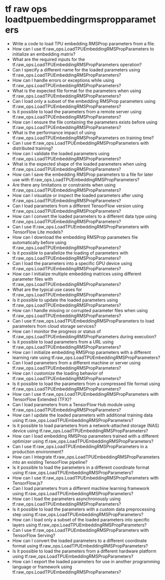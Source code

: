 # tf raw ops loadtpuembeddingrmspropparameters

- Write a code to load TPU embedding RMSProp parameters from a file.
- How can I use tf.raw_ops.LoadTPUEmbeddingRMSPropParameters to initialize an embedding matrix?
- What are the required inputs for the tf.raw_ops.LoadTPUEmbeddingRMSPropParameters operation?
- Can I specify a different name for the loaded parameters using tf.raw_ops.LoadTPUEmbeddingRMSPropParameters?
- How can I handle errors or exceptions while using tf.raw_ops.LoadTPUEmbeddingRMSPropParameters?
- What is the expected file format for the parameters when using tf.raw_ops.LoadTPUEmbeddingRMSPropParameters?
- Can I load only a subset of the embedding RMSProp parameters using tf.raw_ops.LoadTPUEmbeddingRMSPropParameters?
- Is it possible to load the parameters from a remote server using tf.raw_ops.LoadTPUEmbeddingRMSPropParameters?
- How can I ensure the file containing the parameters exists before using tf.raw_ops.LoadTPUEmbeddingRMSPropParameters?
- What is the performance impact of using tf.raw_ops.LoadTPUEmbeddingRMSPropParameters on training time?
- Can I use tf.raw_ops.LoadTPUEmbeddingRMSPropParameters with distributed training?
- How can I validate the loaded parameters using tf.raw_ops.LoadTPUEmbeddingRMSPropParameters?
- What is the expected shape of the loaded parameters when using tf.raw_ops.LoadTPUEmbeddingRMSPropParameters?
- How can I save the embedding RMSProp parameters to a file for later use with tf.raw_ops.LoadTPUEmbeddingRMSPropParameters?
- Are there any limitations or constraints when using tf.raw_ops.LoadTPUEmbeddingRMSPropParameters?
- How can I visualize or inspect the loaded parameters after using tf.raw_ops.LoadTPUEmbeddingRMSPropParameters?
- Can I load parameters from a different TensorFlow version using tf.raw_ops.LoadTPUEmbeddingRMSPropParameters?
- How can I convert the loaded parameters to a different data type using tf.raw_ops.LoadTPUEmbeddingRMSPropParameters?
- Can I use tf.raw_ops.LoadTPUEmbeddingRMSPropParameters with TensorFlow Lite models?
- How can I download the embedding RMSProp parameters file automatically before using tf.raw_ops.LoadTPUEmbeddingRMSPropParameters?
- Is it possible to parallelize the loading of parameters with tf.raw_ops.LoadTPUEmbeddingRMSPropParameters?
- Can I load the parameters into a specific GPU device using tf.raw_ops.LoadTPUEmbeddingRMSPropParameters?
- How can I initialize multiple embedding matrices using different parameter files with tf.raw_ops.LoadTPUEmbeddingRMSPropParameters?
- What are the typical use cases for tf.raw_ops.LoadTPUEmbeddingRMSPropParameters?
- Is it possible to update the loaded parameters using tf.raw_ops.LoadTPUEmbeddingRMSPropParameters?
- How can I handle missing or corrupted parameter files when using tf.raw_ops.LoadTPUEmbeddingRMSPropParameters?
- Can I use tf.raw_ops.LoadTPUEmbeddingRMSPropParameters to load parameters from cloud storage services?
- How can I monitor the progress or status of tf.raw_ops.LoadTPUEmbeddingRMSPropParameters during execution?
- Is it possible to load parameters from a URL using tf.raw_ops.LoadTPUEmbeddingRMSPropParameters?
- How can I initialize embedding RMSProp parameters with a different learning rate using tf.raw_ops.LoadTPUEmbeddingRMSPropParameters?
- Can I load parameters from a different machine or server using tf.raw_ops.LoadTPUEmbeddingRMSPropParameters?
- How can I customize the loading behavior of tf.raw_ops.LoadTPUEmbeddingRMSPropParameters?
- Is it possible to load the parameters from a compressed file format using tf.raw_ops.LoadTPUEmbeddingRMSPropParameters?
- How can I use tf.raw_ops.LoadTPUEmbeddingRMSPropParameters with TensorFlow Extended (TFX)?
- Can I load parameters from a TensorFlow Hub module using tf.raw_ops.LoadTPUEmbeddingRMSPropParameters?
- How can I update the loaded parameters with additional training data using tf.raw_ops.LoadTPUEmbeddingRMSPropParameters?
- Is it possible to load parameters from a network-attached storage (NAS) device using tf.raw_ops.LoadTPUEmbeddingRMSPropParameters?
- How can I load embedding RMSProp parameters trained with a different optimizer using tf.raw_ops.LoadTPUEmbeddingRMSPropParameters?
- Can I use tf.raw_ops.LoadTPUEmbeddingRMSPropParameters in a production environment?
- How can I integrate tf.raw_ops.LoadTPUEmbeddingRMSPropParameters into an existing TensorFlow pipeline?
- Is it possible to load the parameters in a different coordinate format using tf.raw_ops.LoadTPUEmbeddingRMSPropParameters?
- How can I use tf.raw_ops.LoadTPUEmbeddingRMSPropParameters with TensorFlow.js?
- Can I load parameters from a different machine learning framework using tf.raw_ops.LoadTPUEmbeddingRMSPropParameters?
- How can I load the parameters asynchronously using tf.raw_ops.LoadTPUEmbeddingRMSPropParameters?
- Is it possible to load the parameters with a custom data preprocessing step using tf.raw_ops.LoadTPUEmbeddingRMSPropParameters?
- How can I load only a subset of the loaded parameters into specific layers using tf.raw_ops.LoadTPUEmbeddingRMSPropParameters?
- Can I use tf.raw_ops.LoadTPUEmbeddingRMSPropParameters with TensorFlow Serving?
- How can I convert the loaded parameters to a different coordinate format using tf.raw_ops.LoadTPUEmbeddingRMSPropParameters?
- Is it possible to load the parameters from a different hardware platform using tf.raw_ops.LoadTPUEmbeddingRMSPropParameters?
- How can I export the loaded parameters for use in another programming language or framework using tf.raw_ops.LoadTPUEmbeddingRMSPropParameters?